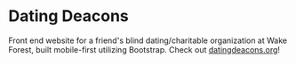 # Dating Deacons

Front end website for a friend's blind dating/charitable organization at Wake Forest, built mobile-first utilizing Bootstrap. Check out [datingdeacons.org](https://www.datingdeacons.org/)!
